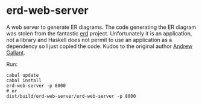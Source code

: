 # erd-web-server

A web server to generate ER diagrams.
The code generating the ER diagram was stolen from the fantastic [erd](https://github.com/BurntSushi/erd) project.
Unfortunately it is an application, not a library and Haskell does not permit to use an application as a dependency
so I just copied the code. Kudos to the original author [Andrew Gallant](http://burntsushi.net/).

Run:

```
cabal update
cabal install
erd-web-server -p 8000
# or
dist/build/erd-web-server/erd-web-server -p 8000
```
